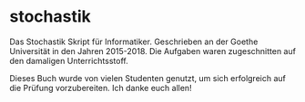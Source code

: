 # stochastik

Das Stochastik Skript für Informatiker. Geschrieben an der Goethe Universität in den Jahren 2015-2018. Die Aufgaben waren zugeschnitten auf den damaligen 
Unterrichtsstoff.

Dieses Buch wurde von vielen Studenten genutzt, um sich erfolgreich auf die Prüfung vorzubereiten. Ich danke euch allen!
